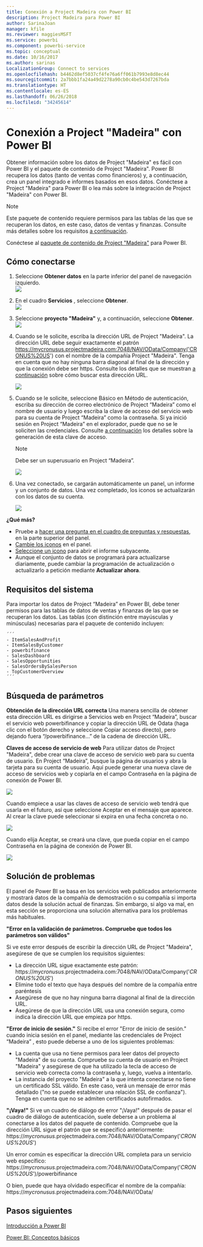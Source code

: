 ```yaml
---
title: Conexión a Project Madeira con Power BI
description: Project Madeira para Power BI
author: SarinaJoan
manager: kfile
ms.reviewer: maggiesMSFT
ms.service: powerbi
ms.component: powerbi-service
ms.topic: conceptual
ms.date: 10/16/2017
ms.author: sarinas
LocalizationGroup: Connect to services
ms.openlocfilehash: b4462d8ef5037cf4fe76a6ff061b7993e8d8ec44
ms.sourcegitcommit: 2a7bbb1fa24a49d2278a90cb0c4be543d7267bda
ms.translationtype: HT
ms.contentlocale: es-ES
ms.lasthandoff: 06/26/2018
ms.locfileid: "34245614"
---
```

# <a name="connect-to-project-madeira-with-power-bi"></a>Conexión a Project "Madeira" con Power BI
Obtener información sobre los datos de Project "Madeira" es fácil con Power BI y el paquete de contenido de Project "Madeira". Power BI recupera los datos (tanto de ventas como financieros) y, a continuación, crea un panel integrado e informes basados en esos datos.
Conéctese a Project "Madeira" para Power BI o lea más sobre la integración de Project "Madeira" con Power BI.

>[!NOTE]
>Este paquete de contenido requiere permisos para las tablas de las que se recuperan los datos, en este caso, datos de ventas y finanzas. Consulte más detalles sobre los requisitos [a continuación](#Requirements).

Conéctese al [paquete de contenido de Project "Madeira"](https://app.powerbi.com/getdata/services/project-madeira) para Power BI.

## <a name="how-to-connect"></a>Cómo conectarse
1. Seleccione **Obtener datos** en la parte inferior del panel de navegación izquierdo.  
    ![](media/service-connect-to-project-madeira/getdata.png)
2. En el cuadro **Servicios** , seleccione **Obtener**.  
    ![](media/service-connect-to-project-madeira/services.png)
3. Seleccione **proyecto "Madeira"** y, a continuación, seleccione **Obtener**.  
    ![](media/service-connect-to-project-madeira/projectmadeira.png)
4. Cuando se le solicite, escriba la dirección URL de Project "Madeira". La dirección URL debe seguir exactamente el patrón https://mycronusus.projectmadeira.com:7048/NAV/OData/Company('CRONUS%20US') con el nombre de la compañía Project "Madeira". Tenga en cuenta que no hay ninguna barra diagonal al final de la dirección y que la conexión debe ser https. Consulte los detalles que se muestran [a continuación](#FindingParams) sobre cómo buscar esta dirección URL.  
   
    ![](media/service-connect-to-project-madeira/params.png)
5. Cuando se le solicite, seleccione Básico en Método de autenticación, escriba su dirección de correo electrónico de Project “Madeira” como el nombre de usuario y luego escriba la clave de acceso del servicio web para su cuenta de Project “Madeira” como la contraseña. Si ya inició sesión en Project “Madeira” en el explorador, puede que no se le soliciten las credenciales. Consulte [a continuación](#FindingParams) los detalles sobre la generación de esta clave de acceso.  
   
    >[!NOTE]
    >Debe ser un superusuario en Project “Madeira”.
   
   ![](media/service-connect-to-project-madeira/creds.png)
6. Una vez conectado, se cargarán automáticamente un panel, un informe y un conjunto de datos. Una vez completado, los iconos se actualizarán con los datos de su cuenta.  
   
    ![](media/service-connect-to-project-madeira/dashboard.png)

**¿Qué más?**

* Pruebe a [hacer una pregunta en el cuadro de preguntas y respuestas](power-bi-q-and-a.md), en la parte superior del panel.
* [Cambie los iconos](service-dashboard-edit-tile.md) en el panel.
* [Seleccione un icono](service-dashboard-tiles.md) para abrir el informe subyacente.
* Aunque el conjunto de datos se programará para actualizarse diariamente, puede cambiar la programación de actualización o actualizarlo a petición mediante **Actualizar ahora**.

<a name="Requirements"></a>

## <a name="system-requirements"></a>Requisitos del sistema
Para importar los datos de Project “Madeira” en Power BI, debe tener permisos para las tablas de datos de ventas y finanzas de las que se recuperan los datos. Las tablas (con distinción entre mayúsculas y minúsculas) necesarias para el paquete de contenido incluyen:  
 
    ´´´ 
    - ItemSalesAndProfit  
    - ItemSalesByCustomer  
    - powerbifinance  
    - SalesDashboard  
    - SalesOpportunities  
    - SalesOrdersBySalesPerson  
    - TopCustomerOverview  
    ´´´ 

<a name="FindingParams"></a>

## <a name="finding-parameters"></a>Búsqueda de parámetros
**Obtención de la dirección URL correcta** Una manera sencilla de obtener esta dirección URL es dirigirse a Servicios web en Project “Madeira”, buscar el servicio web powerbifinance y copiar la dirección URL de Odata (haga clic con el botón derecho y seleccione Copiar acceso directo), pero dejando fuera “/powerbifinance…” de la cadena de dirección URL.

**Claves de acceso de servicio de web** Para utilizar datos de Project "Madeira", debe crear una clave de acceso de servicio web para su cuenta de usuario. En Project “Madeira”, busque la página de usuarios y abra la tarjeta para su cuenta de usuario. Aquí puede generar una nueva clave de acceso de servicios web y copiarla en el campo Contraseña en la página de conexión de Power BI.

![](media/service-connect-to-project-madeira/accesskey.png)

Cuando empiece a usar las claves de acceso de servicio web tendrá que usarla en el futuro, así que seleccione Aceptar en el mensaje que aparece.
Al crear la clave puede seleccionar si expira en una fecha concreta o no.

![](media/service-connect-to-project-madeira/accesskey2.png)

Cuando elija Aceptar, se creará una clave, que pueda copiar en el campo Contraseña en la página de conexión de Power BI.

![](media/service-connect-to-project-madeira/accesskey3.png)

## <a name="troubleshooting"></a>Solución de problemas
El panel de Power BI se basa en los servicios web publicados anteriormente y mostrará datos de la compañía de demostración o su compañía si importa datos desde la solución actual de finanzas. Sin embargo, si algo va mal, en esta sección se proporciona una solución alternativa para los problemas más habituales.

**"Error en la validación de parámetros. Compruebe que todos los parámetros son válidos"**

Si ve este error después de escribir la dirección URL de Project "Madeira", asegúrese de que se cumplen los requisitos siguientes:  

   - La dirección URL sigue exactamente este patrón: https://*mycronusus*.projectmadeira.com:7048/NAV/OData/Company('*CRONUS%20US*')  
   - Elimine todo el texto que haya después del nombre de la compañía entre paréntesis  
   - Asegúrese de que no hay ninguna barra diagonal al final de la dirección URL.  
   - Asegúrese de que la dirección URL usa una conexión segura, como indica la dirección URL que empieza por https.  

**"Error de inicio de sesión."** Si recibe el error "Error de inicio de sesión." cuando inicia sesión en el panel, mediante las credenciales de Project “Madeira” , esto puede deberse a uno de los siguientes problemas:  

   - La cuenta que usa no tiene permisos para leer datos del proyecto "Madeira" de su cuenta. Compruebe su cuenta de usuario en Project "Madeira" y asegúrese de que ha utilizado la tecla de acceso de servicio web correcta como la contraseña y, luego, vuelva a intentarlo.  
   - La instancia del proyecto "Madeira" a la que intenta conectarse no tiene un certificado SSL válido. En este caso, verá un mensaje de error más detallado ("no se puede establecer una relación SSL de confianza"). Tenga en cuenta que no se admiten certificados autofirmados.  

**"¡Vaya!"** Si ve un cuadro de diálogo de error "¡Vaya!" después de pasar el cuadro de diálogo de autenticación, suele deberse a un problema al conectarse a los datos del paquete de contenido. Compruebe que la dirección URL sigue el patrón que se especificó anteriormente:  
    https://*mycronusus*.projectmadeira.com:7048/NAV/OData/Company('*CRONUS%20US*')

Un error común es especificar la dirección URL completa para un servicio web específico:  
    https://*mycronusus*.projectmadeira.com:7048/NAV/OData/Company('*CRONUS%20US*')/powerbifinance

O bien, puede que haya olvidado especificar el nombre de la compañía:   
    https://*mycronusus*.projectmadeira.com:7048/NAV/OData/

## <a name="next-steps"></a>Pasos siguientes
[Introducción a Power BI](service-get-started.md)

[Power BI: Conceptos básicos](service-basic-concepts.md)

